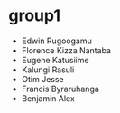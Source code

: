 # group1
- Edwin Rugoogamu
- Florence Kizza Nantaba
- Eugene Katusiime
- Kalungi Rasuli
- Otim Jesse
- Francis Byraruhanga
- Benjamin Alex